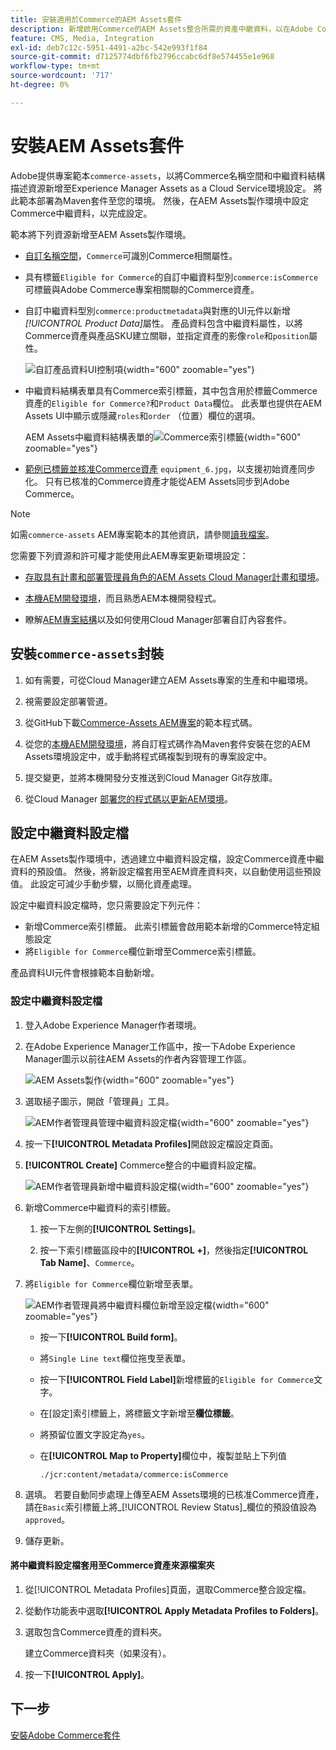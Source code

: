 ```yaml
---
title: 安裝適用於Commerce的AEM Assets套件
description: 新增啟用Commerce的AEM Assets整合所需的資產中繼資料，以在Adobe Commerce和Experience Manager Assets專案之間同步資產。
feature: CMS, Media, Integration
exl-id: deb7c12c-5951-4491-a2bc-542e993f1f84
source-git-commit: d7125774dbf6fb2796ccabc6df8e574455e1e968
workflow-type: tm+mt
source-wordcount: '717'
ht-degree: 0%

---
```


# 安裝AEM Assets套件

Adobe提供專案範本`commerce-assets`，以將Commerce名稱空間和中繼資料結構描述資源新增至Experience Manager Assets as a Cloud Service環境設定。 將此範本部署為Maven套件至您的環境。 然後，在AEM Assets製作環境中設定Commerce中繼資料，以完成設定。

範本將下列資源新增至AEM Assets製作環境。

- [自訂名稱空間](https://github.com/ankumalh/assets-commerce/blob/main/ui.config/jcr_root/apps/commerce/config/org.apache.sling.jcr.repoinit.RepositoryInitializer~commerce-namespaces.cfg.json)，`Commerce`可識別Commerce相關屬性。

- 具有標籤`Eligible for Commerce`的自訂中繼資料型別`commerce:isCommerce`可標籤與Adobe Commerce專案相關聯的Commerce資產。

- 自訂中繼資料型別`commerce:productmetadata`與對應的UI元件以新增&#x200B;*[!UICONTROL Product Data]*&#x200B;屬性。 產品資料包含中繼資料屬性，以將Commerce資產與產品SKU建立關聯，並指定資產的影像`role`和`position`屬性。

  ![自訂產品資料UI控制項](./assets/aem-commerce-sku-metadata-fields-from-template.png){width="600" zoomable="yes"}

- 中繼資料結構表單具有Commerce索引標籤，其中包含用於標籤Commerce資產的`Eligible for Commerce?`和`Product Data`欄位。 此表單也提供在AEM Assets UI中顯示或隱藏`roles`和`order` （位置）欄位的選項。

  AEM Assets中繼資料結構表單的![Commerce索引標籤](./assets/assets-configure-metadata-schema-form-editor.png){width="600" zoomable="yes"}

- [範例已標籤並核准Commerce資產](https://github.com/ankumalh/assets-commerce/blob/main/ui.content/src/main/content/jcr_root/content/dam/wknd/en/activities/hiking/equipment_6.jpg/.content.xml) `equipment_6.jpg`，以支援初始資產同步化。 只有已核准的Commerce資產才能從AEM Assets同步到Adobe Commerce。

>[!NOTE]
>如需`commerce-assets` AEM專案範本的其他資訊，請參閱[讀我檔案](https://github.com/ankumalh/assets-commerce)。

您需要下列資源和許可權才能使用此AEM專案更新環境設定：

- [存取具有計畫和部署管理員角色的AEM Assets Cloud Manager計畫和環境](https://experienceleague.adobe.com/en/docs/experience-manager-cloud-service/content/onboarding/journey/cloud-manager#access-sysadmin-bo)。

- [本機AEM開發環境](https://experienceleague.adobe.com/en/docs/experience-manager-learn/cloud-service/local-development-environment-set-up/overview)，而且熟悉AEM本機開發程式。

- 瞭解[AEM專案結構](https://experienceleague.adobe.com/zh-hant/docs/experience-manager-cloud-service/content/implementing/developing/aem-project-content-package-structure)以及如何使用Cloud Manager部署自訂內容套件。

## 安裝`commerce-assets`封裝

1. 如有需要，可從Cloud Manager建立AEM Assets專案的生產和中繼環境。

1. 視需要設定部署管道。

1. 從GitHub下載[Commerce-Assets AEM專案](https://github.com/ankumalh/assets-commerce)的範本程式碼。

1. 從您的[本機AEM開發環境](https://experienceleague.adobe.com/en/docs/experience-manager-learn/cloud-service/local-development-environment-set-up/overview)，將自訂程式碼作為Maven套件安裝在您的AEM Assets環境設定中，或手動將程式碼複製到現有的專案設定中。

1. 提交變更，並將本機開發分支推送到Cloud Manager Git存放庫。

1. 從Cloud Manager [部署您的程式碼以更新AEM環境](https://experienceleague.adobe.com/en/docs/experience-manager-cloud-service/content/implementing/using-cloud-manager/deploy-code#deploying-code-with-cloud-manager)。

## 設定中繼資料設定檔

在AEM Assets製作環境中，透過建立中繼資料設定檔，設定Commerce資產中繼資料的預設值。 然後，將新設定檔套用至AEM資產資料夾，以自動使用這些預設值。 此設定可減少手動步驟，以簡化資產處理。

設定中繼資料設定檔時，您只需要設定下列元件：

- 新增Commerce索引標籤。 此索引標籤會啟用範本新增的Commerce特定組態設定
- 將`Eligible for Commerce`欄位新增至Commerce索引標籤。

產品資料UI元件會根據範本自動新增。

### 設定中繼資料設定檔

1. 登入Adobe Experience Manager作者環境。

1. 在Adobe Experience Manager工作區中，按一下Adobe Experience Manager圖示以前往AEM Assets的作者內容管理工作區。

   ![AEM Assets製作](./assets/aem-assets-authoring.png){width="600" zoomable="yes"}

1. 選取槌子圖示，開啟「管理員」工具。

   ![AEM作者管理員管理中繼資料設定檔](./assets/aem-manage-metadata-profiles.png){width="600" zoomable="yes"}

1. 按一下&#x200B;**[!UICONTROL Metadata Profiles]**&#x200B;開啟設定檔設定頁面。

1. **[!UICONTROL Create]** Commerce整合的中繼資料設定檔。

   ![AEM作者管理員新增中繼資料設定檔](./assets/aem-create-metadata-profile.png){width="600" zoomable="yes"}

1. 新增Commerce中繼資料的索引標籤。

   1. 按一下左側的&#x200B;**[!UICONTROL Settings]**。

   1. 按一下索引標籤區段中的&#x200B;**[!UICONTROL +]**，然後指定&#x200B;**[!UICONTROL Tab Name]**、`Commerce`。

1. 將`Eligible for Commerce`欄位新增至表單。

   ![AEM作者管理員將中繼資料欄位新增至設定檔](./assets/aem-edit-metadata-profile-fields.png){width="600" zoomable="yes"}

   - 按一下&#x200B;**[!UICONTROL Build form]**。

   - 將`Single Line text`欄位拖曳至表單。

   - 按一下&#x200B;**[!UICONTROL Field Label]**&#x200B;新增標籤的`Eligible for Commerce`文字。

   - 在[設定]索引標籤上，將標籤文字新增至&#x200B;**欄位標籤**。

   - 將預留位置文字設定為`yes`。

   - 在&#x200B;**[!UICONTROL Map to Property]**&#x200B;欄位中，複製並貼上下列值

     ```terminal
     ./jcr:content/metadata/commerce:isCommerce
     ```

1. 選填。 若要自動同步處理上傳至AEM Assets環境的已核准Commerce資產，請在`Basic`索引標籤上將&#x200B;_[!UICONTROL Review Status]_欄位的預設值設為`approved`。

1. 儲存更新。

#### 將中繼資料設定檔套用至Commerce資產來源檔案夾

1. 從[!UICONTROL  Metadata Profiles]頁面，選取Commerce整合設定檔。

1. 從動作功能表中選取&#x200B;**[!UICONTROL Apply Metadata Profiles to Folders]**。

1. 選取包含Commerce資產的資料夾。

   建立Commerce資料夾（如果沒有）。

1. 按一下&#x200B;**[!UICONTROL Apply]**。

## 下一步

[安裝Adobe Commerce套件](aem-assets-configure-commerce.md)
